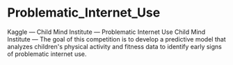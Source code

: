 # Problematic_Internet_Use
Kaggle — Child Mind Institute — Problematic Internet Use Child Mind Institute —  The goal of this competition is to develop a predictive model that analyzes children's physical activity and fitness data to identify early signs of problematic internet use.

